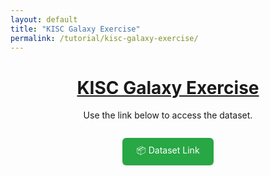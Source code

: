 ```yaml
---
layout: default
title: "KISC Galaxy Exercise"
permalink: /tutorial/kisc-galaxy-exercise/
---
```


<!-- Main content starts -->

<h1 style="text-align: center;">
  <a href="https://docs.google.com/forms/d/1o26asto6m69AuQTWfxkiZVWHyDIewv-BwBfCanJ17yA/edit" target="_blank">
    KISC Galaxy Exercise
  </a>
</h1>

<p style="text-align: center; margin-top: 0.5em;">
 Use the link below to access the dataset.
</p>

<div style="text-align: center; margin-top: 1.5em;">
  <a href="https://wustl.box.com/s/u9cry9q5kaiv25ws3p8bfybqa7ny57ek" target="_blank"
     style="display:inline-block; padding: 0.7em 1.6em; background-color: #28a745; color: white; text-decoration: none; border-radius: 6px; margin: 0.5em;">
    📦 Dataset Link
  </a>
</div>
